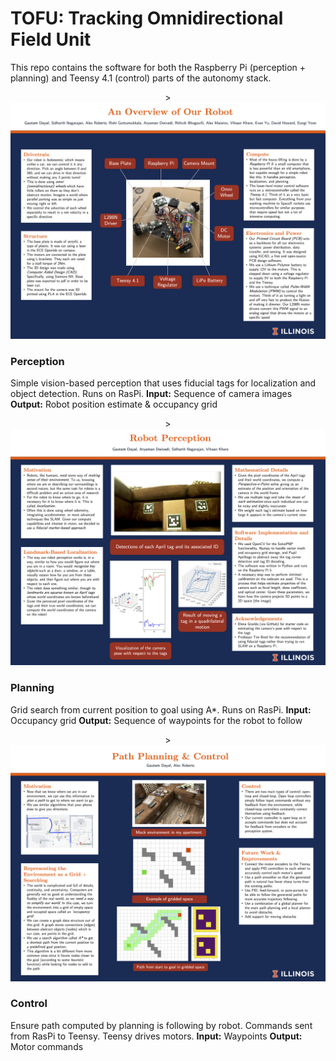 # TOFU: Tracking Omnidirectional Field Unit

This repo contains the software for both the Raspberry Pi (perception + planning) and Teensy 4.1 (control) parts of the autonomy stack.
<div align="center">
    ><img src="assets/RobotOverview-Image.png"></img></a><br>
</div>

### Perception
Simple vision-based perception that uses fiducial tags for localization and object detection. Runs on RasPi.
**Input:** Sequence of camera images
**Output:** Robot position estimate & occupancy grid
<div align="center">
    ><img src="assets/Perception-Image.png"></img></a><br>
</div>

### Planning 
Grid search from current position to goal using A*. Runs on RasPi.
**Input:** Occupancy grid
**Output:** Sequence of waypoints for the robot to follow
<div align="center">
    ><img src="assets/Planning-Image.png"></img></a><br>
</div>

### Control
Ensure path computed by planning is following by robot. Commands sent from RasPi to Teensy. Teensy drives motors. 
**Input:** Waypoints
**Output:** Motor commands

